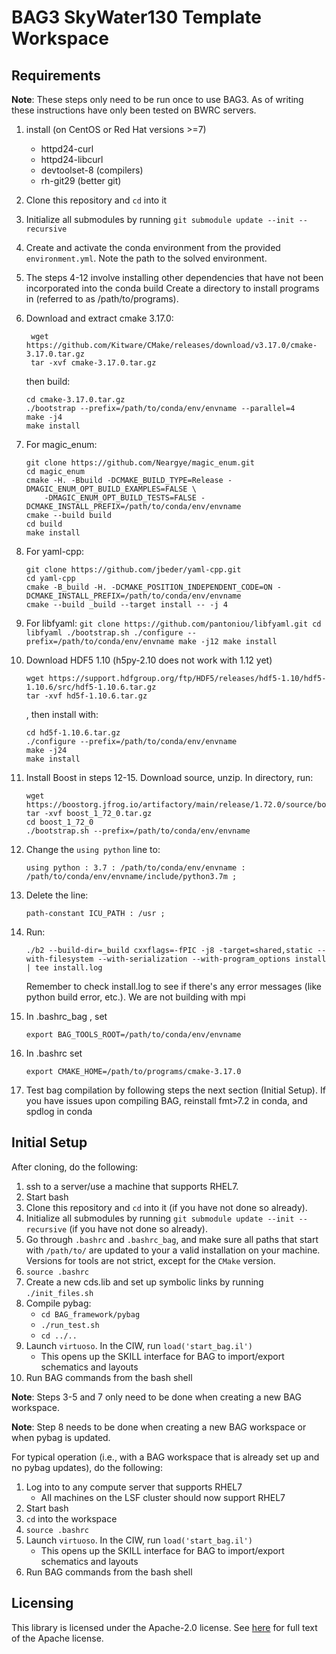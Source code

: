 # BAG3 SkyWater130 Template Workspace 

## Requirements 
**Note**: These steps only need to be run once to use BAG3. As of writing these instructions have only been tested on BWRC servers.

1. install (on CentOS or Red Hat versions >=7) 
	* httpd24-curl
    * httpd24-libcurl
    * devtoolset-8 (compilers)
    * rh-git29 (better git)
    
3. Clone this repository and `cd` into it

4. Initialize all submodules by running `git submodule update --init --recursive`

5. Create and activate the conda environment from the provided `environment.yml`. Note the path to the solved environment.

6. The steps 4-12 involve installing other dependencies that have not been incorporated into the conda build
   Create a directory to install programs in (referred to as /path/to/programs).
   
7. Download and extract cmake 3.17.0:

	```
	 wget https://github.com/Kitware/CMake/releases/download/v3.17.0/cmake-3.17.0.tar.gz
	 tar -xvf cmake-3.17.0.tar.gz
	```
	 
	then build:

    ```
	cd cmake-3.17.0.tar.gz
    ./bootstrap --prefix=/path/to/conda/env/envname --parallel=4
    make -j4
    make install
    ```

8.  For magic\_enum:
    ```
    git clone https://github.com/Neargye/magic_enum.git
    cd magic_enum
    cmake -H. -Bbuild -DCMAKE_BUILD_TYPE=Release -DMAGIC_ENUM_OPT_BUILD_EXAMPLES=FALSE \
        -DMAGIC_ENUM_OPT_BUILD_TESTS=FALSE -DCMAKE_INSTALL_PREFIX=/path/to/conda/env/envname
    cmake --build build
    cd build
    make install
    ```

9.  For yaml-cpp:
    ```
    git clone https://github.com/jbeder/yaml-cpp.git
    cd yaml-cpp
    cmake -B_build -H. -DCMAKE_POSITION_INDEPENDENT_CODE=ON -DCMAKE_INSTALL_PREFIX=/path/to/conda/env/envname
    cmake --build _build --target install -- -j 4
    ```

10.  For libfyaml:
    ```
    git clone https://github.com/pantoniou/libfyaml.git
    cd libfyaml
    ./bootstrap.sh
    ./configure --prefix=/path/to/conda/env/envname
    make -j12
    make install
    ```

11.  Download HDF5 1.10 (h5py-2.10 does not work with 1.12 yet)
     ```
     wget https://support.hdfgroup.org/ftp/HDF5/releases/hdf5-1.10/hdf5-1.10.6/src/hdf5-1.10.6.tar.gz
     tar -xvf hd5f-1.10.6.tar.gz
     ```
     , then install with:
	
     ```
     cd hd5f-1.10.6.tar.gz
     ./configure --prefix=/path/to/conda/env/envname
     make -j24
     make install
     ```


12.  Install Boost in steps 12-15. Download source, unzip.  In directory, run:

     ```
     wget https://boostorg.jfrog.io/artifactory/main/release/1.72.0/source/boost_1_72_0.tar.gz
     tar -xvf boost_1_72_0.tar.gz
     cd boost_1_72_0
     ./bootstrap.sh --prefix=/path/to/conda/env/envname
     ```

13.  Change the `using python` line to:

     ```
     using python : 3.7 : /path/to/conda/env/envname : /path/to/conda/env/envname/include/python3.7m ;
     ```
	
14.  Delete the line:
     ```
     path-constant ICU_PATH : /usr ;
     ```

15.  Run:

     ```
     ./b2 --build-dir=_build cxxflags=-fPIC -j8 -target=shared,static --with-filesystem --with-serialization --with-program_options install | tee install.log
     ```

     Remember to check install.log to see if there's any error messages (like python build error, etc.). We are not building with mpi
	
	
16.  In .bashrc_bag , set
     ```
     export BAG_TOOLS_ROOT=/path/to/conda/env/envname
     ```
	
17.  In .bashrc set
     ```
     export CMAKE_HOME=/path/to/programs/cmake-3.17.0 
     ```

18. Test bag compilation by following steps the next section (Initial Setup). If you have issues upon compiling BAG, reinstall fmt>7.2 in conda, and spdlog in conda

## Initial Setup 

After cloning, do the following:

1. ssh to a server/use a machine that supports RHEL7.
2. Start bash
3. Clone this repository and `cd` into it (if you have not done so already).
4. Initialize all submodules by running `git submodule update --init --recursive` (if you have not done so already).
5. Go through `.bashrc` and `.bashrc_bag`, and make sure all paths that start with `/path/to/` are updated to your a valid installation on your machine. Versions for tools are not strict, except for the `CMake` version. 
6. `source .bashrc`
7. Create a new cds.lib and set up symbolic links by running `./init_files.sh`
8. Compile pybag:
    - `cd BAG_framework/pybag`
    - `./run_test.sh`
    - `cd ../..`
9. Launch `virtuoso`. In the CIW, run `load('start_bag.il')`
    - This opens up the SKILL interface for BAG to import/export schematics and layouts
10. Run BAG commands from the bash shell

**Note**: Steps 3-5 and 7 only need to be done when creating a new BAG workspace.

**Note**: Step 8 needs to be done when creating a new BAG workspace or when pybag is updated.

For typical operation (i.e., with a BAG workspace that is already set up and no pybag updates), do the following:

1. Log into to any compute server that supports RHEL7
    - All machines on the LSF cluster should now support RHEL7
2. Start bash
3. `cd` into the workspace
4. `source .bashrc`
5. Launch `virtuoso`. In the CIW, run `load('start_bag.il')`
    - This opens up the SKILL interface for BAG to import/export schematics and layouts
6. Run BAG commands from the bash shell

## Licensing

This library is licensed under the Apache-2.0 license.  See [here](LICENSE) for full text of the
Apache license.

